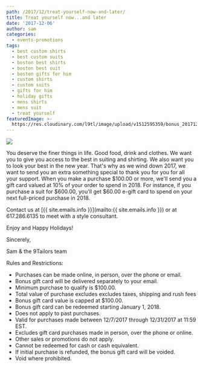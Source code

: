 ```yaml
---
path: /2017/12/treat-yourself-now-and-later/
title: Treat yourself now...and later
date: '2017-12-06'
author: sam
categories:
  - events-promotions
tags:
  - best custom shirts
  - best custom suits
  - boston best shirts
  - boston best suit
  - boston gifts for him
  - custom shirts
  - custom suits
  - gifts for him
  - holiday gifts
  - mens shirts
  - mens suit
  - treat yourself
featuredImage: >-
  https://res.cloudinary.com/l9tl/image/upload/v1512595359/bonus_201712_su7kfy_ny0wdc.jpg
---
```

![](https://res.cloudinary.com/l9tl/image/upload/v1512661915/bonus_201712_blog_tq5xth_ilefpt.jpg)

You deserve the finer things in life. Good food, drink and clothes. We want you to give you access to the best in suiting and shirting. We also want you to look your best in the new year. That's why as we wind down 2017, we want to send you an extra something special to thank you for you for all your support. When you make a purchase $100.00 or more, we'll send you a gift card valued at 10% of your order to spend in 2018. For instance, if you purchase a suit for $600.00, you'll get $60.00 e-gift card to spend on your next full-priced purchase in 2018.

Contact us at [{{ site.emails.info }}](mailto:{{ site.emails.info }}) or at 617.286.6135 to meet with a style consultant.

Enjoy and Happy Holidays!

Sincerely,

Sam & the 9Tailors team

Rules and Restrictions:

 * Purchases can be made online, in person, over the phone or email.
 * Bonus gift card will be delivered separately to your email.
 * Minimum purchase to qualify is $100.00.
 * Total value of purchase excludes excludes taxes, shipping and rush fees
 * Bonus gift card value is capped at $100.00.
 * Bonus gift card can be redeemed starting January 1, 2018.
 * Does not apply to past purchases.
 * Valid for purchases made between 12/7/2017 through 12/31/2017 at 11:59 EST.
 * Excludes gift card purchases made in person, over the phone or online.
 * Other sales or promotions do not apply.
 * Cannot be redeemed for cash or cash equivalent.
 * If initial purchase is refunded, the bonus gift card will be voided.
 * Void where prohibited.